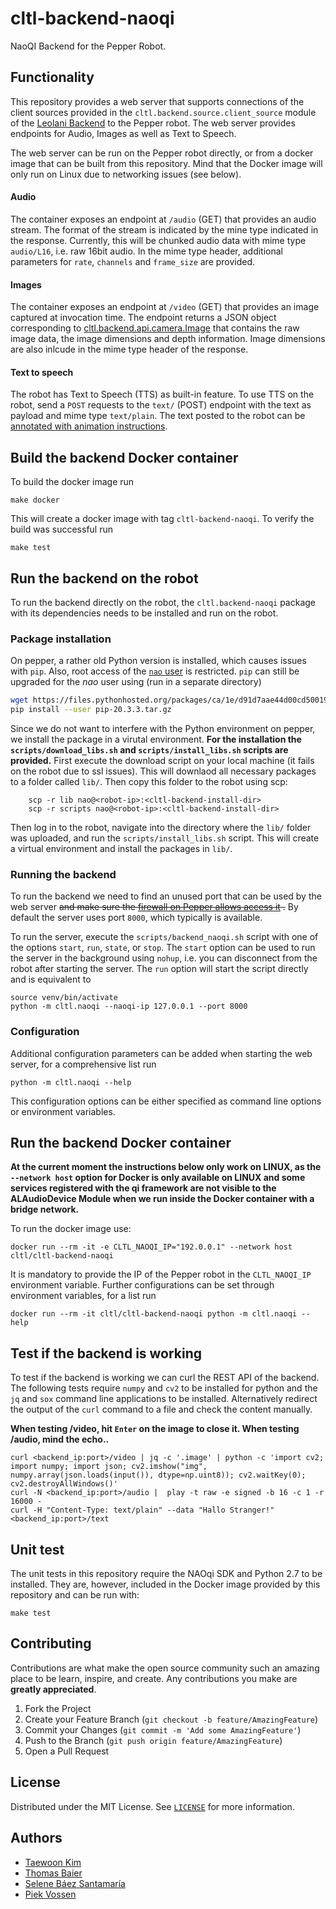 # cltl-backend-naoqi

NaoQI Backend for the Pepper Robot.

## Functionality

This repository provides a web server that supports connections of the client sources provided in the
`cltl.backend.source.client_source` module of the [Leolani Backend](https://github.com/leolani/cltl-backend/)
to the Pepper robot. The web server provides endpoints for Audio, Images as well as Text to Speech.

The web server can be run on the Pepper robot directly, or from a docker image that can be built from this repository.
Mind that the Docker image will only run on Linux due to networking issues (see below).

#### Audio

The container exposes an endpoint at `/audio` (GET) that provides an audio stream. The format of the stream is indicated
by the mine type indicated in the response. Currently, this will be chunked audio data with mime type `audio/L16`, i.e.
raw 16bit audio. In the mime type header, additional parameters for `rate`, `channels` and `frame_size` are provided.

#### Images

The container exposes an endpoint at `/video` (GET) that provides an image captured at invocation time. The endpoint
returns a JSON object corresponding to
[cltl.backend.api.camera.Image](https://github.com/leolani/cltl-backend/blob/eliza/src/cltl/backend/api/camera.py)
that contains the raw image data, the image dimensions and depth information. Image dimensions are also inlcude in the
mime type header of the response.

#### Text to speech

The robot has Text to Speech (TTS) as built-in feature. To use TTS on the robot, send a `POST` requests to the
`text/` (POST) endpoint with the text as payload and mime type `text/plain`. The text posted to the robot can
be [annotated with animation instructions](http://doc.aldebaran.com/2-1/naoqi/audio/alanimatedspeech.html).

## Build the backend Docker container

To build the docker image run

    make docker

This will create a docker image with tag `cltl-backend-naoqi`. To verify the build was successful run

    make test

## Run the backend on the robot

To run the backend directly on the robot, the `cltl.backend-naoqi` package with its dependencies needs to be installed
and run on the robot.

### Package installation

On pepper, a rather old Python version is installed, which causes issues with `pip`. Also, root access of
the [`nao` user](http://doc.aldebaran.com/2-4/dev/tools/opennao.html#naoqi-os-user-accounts)
is restricted. `pip` can still be upgraded for the _nao_ user using (run in a separate directory)

```bash
wget https://files.pythonhosted.org/packages/ca/1e/d91d7aae44d00cd5001957a1473e4e4b7d1d0f072d1af7c34b5899c9ccdf/pip-20.3.3.tar.gz
pip install --user pip-20.3.3.tar.gz
```

Since we do not want to interfere with the Python environment on pepper, we install the package in a virutal
environment. **For the installation the `scripts/download_libs.sh` and
`scripts/install_libs.sh` scripts are provided.** First execute the download script on your local machine (it fails on
the robot due to ssl issues). This will downlaod all necessary packages to a folder called `lib/`. Then copy this folder
to the robot using scp:

        scp -r lib nao@<robot-ip>:<cltl-backend-install-dir>
        scp -r scripts nao@<robot-ip>:<cltl-backend-install-dir>

Then log in to the robot, navigate into the directory where the `lib/` folder was uploaded, and run the
`scripts/install_libs.sh` script. This will create a virtual environment and install the packages in `lib/`.

### Running the backend

To run the backend we need to find an unused port that can be used by the web server
<del>and make sure
the [firewall on Pepper allows access it](http://doc.aldebaran.com/2-4/dev/tools/opennao.html#firewall-network-access-limitation)
.</del> By default the server uses port `8000`, which typically is available.

To run the server, execute the `scripts/backend_naoqi.sh` script with one of the options `start`, `run`, `state`,
or `stop`. The `start` option can be used to run the server in the background using `nohup`, i.e. you can disconnect
from the robot after starting the server. The `run` option will start the script directly and is equivalent to

```
source venv/bin/activate
python -m cltl.naoqi --naoqi-ip 127.0.0.1 --port 8000
```

### Configuration

Additional configuration parameters can be added when starting the web server, for a comprehensive list run

    python -m cltl.naoqi --help

This configuration options can be either specified as command line options or environment variables.

## Run the backend Docker container

**At the current moment the instructions below only work on LINUX, as the `--network host`
option for Docker is only available on LINUX and some services registered with the qi framework are not visible to the
ALAudioDevice Module when we run inside the Docker container with a bridge network.**

To run the docker image use:

    docker run --rm -it -e CLTL_NAOQI_IP="192.0.0.1" --network host cltl/cltl-backend-naoqi

It is mandatory to provide the IP of the Pepper robot in the `CLTL_NAOQI_IP` environment variable. Further
configurations can be set through environment variables, for a list run

    docker run --rm -it cltl/cltl-backend-naoqi python -m cltl.naoqi --help

## Test if the backend is working

To test if the backend is working we can curl the REST API of the backend. The following tests require
`numpy` and `cv2` to be installed for python and the `jq` and `sox` command line applications to be installed.
Alternatively redirect the output of the `curl` command to a file and check the content manually.

**When testing /video, hit `Enter` on the image to close it. When testing /audio, mind the echo..**

```shell
curl <backend_ip:port>/video | jq -c '.image' | python -c 'import cv2; import numpy; import json; cv2.imshow("img", numpy.array(json.loads(input()), dtype=np.uint8)); cv2.waitKey(0); cv2.destroyAllWindows()'
curl -N <backend_ip:port>/audio |  play -t raw -e signed -b 16 -c 1 -r 16000 -
curl -H "Content-Type: text/plain" --data "Hallo Stranger!" <backend_ip:port>/text
```

## Unit test

The unit tests in this repository require the NAOqi SDK and Python 2.7 to be installed. They are, however, included in
the Docker image provided by this repository and can be run with:

    make test

## Contributing

Contributions are what make the open source community such an amazing place to be learn, inspire, and create. Any
contributions you make are **greatly appreciated**.

1. Fork the Project
2. Create your Feature Branch (`git checkout -b feature/AmazingFeature`)
3. Commit your Changes (`git commit -m 'Add some AmazingFeature'`)
4. Push to the Branch (`git push origin feature/AmazingFeature`)
5. Open a Pull Request

## License

Distributed under the MIT License. See [`LICENSE`](https://github.com/leolani/cltl-combot/blob/main/LICENCE) for more
information.

## Authors

* [Taewoon Kim](https://tae898.github.io/)
* [Thomas Baier](https://www.linkedin.com/in/thomas-baier-05519030/)
* [Selene Báez Santamaría](https://selbaez.github.io/)
* [Piek Vossen](https://github.com/piekvossen)